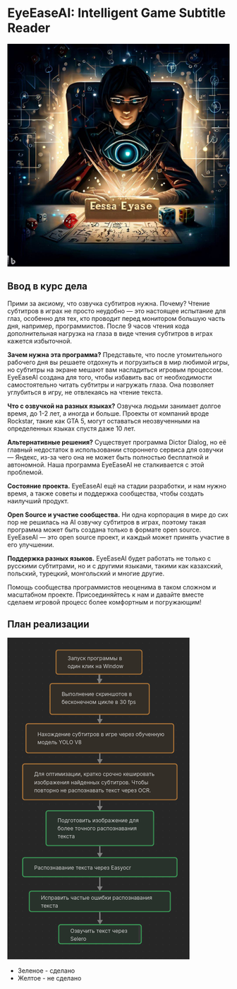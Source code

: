 # EyeEaseAI: Intelligent Game Subtitle Reader

![logo](./logo2.jpeg)

## Ввод в курс дела

Прими за аксиому, что озвучка субтитров нужна. Почему? Чтение субтитров в играх не просто неудобно — это настоящее испытание для глаз, особенно для тех, кто проводит перед монитором большую часть дня, например, программистов. После 9 часов чтения кода дополнительная нагрузка на глаза в виде чтения субтитров в играх кажется избыточной.

**Зачем нужна эта программа?** Представьте, что после утомительного рабочего дня вы решаете отдохнуть и погрузиться в мир любимой игры, но субтитры на экране мешают вам насладиться игровым процессом. EyeEaseAI создана для того, чтобы избавить вас от необходимости самостоятельно читать субтитры и нагружать глаза. Она позволяет углубиться в игру, не отвлекаясь на чтение текста.

**Что с озвучкой на разных языках?** Озвучка людьми занимает долгое время, до 1-2 лет, а иногда и больше. Проекты от компаний вроде Rockstar, такие как GTA 5, могут оставаться неозвученными на определенных языках спустя даже 10 лет.

**Альтернативные решения?** Существует программа Dictor Dialog, но её главный недостаток в использовании стороннего сервиса для озвучки — Яндекс, из-за чего она не может быть полностью бесплатной и автономной. Наша программа EyeEaseAI не сталкивается с этой проблемой.

**Состояние проекта.** EyeEaseAI ещё на стадии разработки, и нам нужно время, а также советы и поддержка сообщества, чтобы создать наилучший продукт.

**Open Source и участие сообщества.** Ни одна корпорация в мире до сих пор не решилась на AI озвучку субтитров в играх, поэтому такая программа может быть создана только в формате open source. EyeEaseAI — это open source проект, и каждый может принять участие в его улучшении.

**Поддержка разных языков.** EyeEaseAI будет работать не только с русскими субтитрами, но и с другими языками, такими как казахский, польский, турецкий, монгольский и многие другие.

Помощь сообщества программистов неоценима в таком сложном и масштабном проекте. Присоединяйтесь к нам и давайте вместе сделаем игровой процесс более комфортным и погружающим!

## План реализации

![План реализации](image.png)

-   Зеленое - сделано
-   Желтое - не сделано
